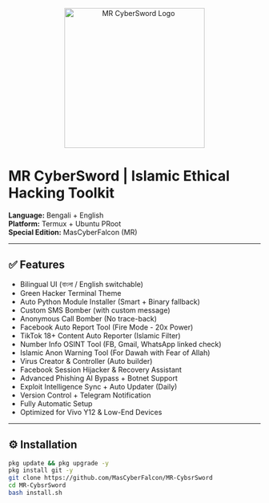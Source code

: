 

<p align="center">
  <img src="logo.png" alt="MR CyberSword Logo" width="280">
</p>

# MR CyberSword | Islamic Ethical Hacking Toolkit  
**Language:** Bengali + English  
**Platform:** Termux + Ubuntu PRoot  
**Special Edition:** MasCyberFalcon (MR)

---

## ✅ Features
- Bilingual UI (বাংলা / English switchable)
- Green Hacker Terminal Theme
- Auto Python Module Installer (Smart + Binary fallback)
- Custom SMS Bomber (with custom message)
- Anonymous Call Bomber (No trace-back)
- Facebook Auto Report Tool (Fire Mode - 20x Power)
- TikTok 18+ Content Auto Reporter (Islamic Filter)
- Number Info OSINT Tool (FB, Gmail, WhatsApp linked check)
- Islamic Anon Warning Tool (For Dawah with Fear of Allah)
- Virus Creator & Controller (Auto builder)
- Facebook Session Hijacker & Recovery Assistant
- Advanced Phishing AI Bypass + Botnet Support
- Exploit Intelligence Sync + Auto Updater (Daily)
- Version Control + Telegram Notification
- Fully Automatic Setup
- Optimized for Vivo Y12 & Low-End Devices

---

## ⚙️ Installation
```bash
pkg update && pkg upgrade -y
pkg install git -y
git clone https://github.com/MasCyberFalcon/MR-CybsrSword
cd MR-CybsrSword
bash install.sh
